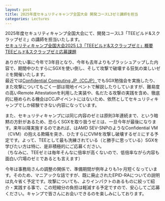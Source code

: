 ```yaml
---
layout: post
title: 2025年度セキュリティキャンプ全国大会 開発コースL3ゼミ講師を担当
categories: Lectures
---
```


2025年度セキュリティキャンプ全国大会にて、開発コースL3「TEEビルド&スクラップゼミ」の講師を担当いたします。  
[セキュリティキャンプ全国大会2025 L3「TEEビルド&スクラップゼミ」概要](https://www.ipa.go.jp/jinzai/security-camp/2025/camp/zenkoku/program/l.html#l3)  
[TEEビルド&スクラップゼミ応募課題](https://www.ipa.go.jp/jinzai/security-camp/2025/camp/zenkoku/sbn8o1000000c4oy-att/kadai_l3.txt)  

ありがたい事に今年で3年目となり、今年も去年よりもブラッシュアップした内容で、期間中ひたすらにSGXを使い倒し、そして攻撃で破壊する狂気の楽しいゼミを開催いたします。  
最近では[Confidential Computing JP（CCJP）](https://confidentialcomputing.jp/)でもSGX勉強会を実施したり、また攻撃についてもごく一部は現地イベントで解説したりしていますが、難易度の高いRemote Attestationを利用した実装や、名だたる攻撃の実践を含め、徹底的に極められる機会はCCJPイベントにはないため、依然としてセキュリティキャンプでしか経験できない内容になっています。  

また、セキュリティキャンプには同じ内容のゼミは原則3年連続まで、という暗黙の方針があるため、恐らくSGXを取り扱うゼミは、一旦今年が最後になります。来年以降実施するのであれば、はAMD SEV-SNPのようなConfidential VM（CVM）の抱える欺瞞を突き、ひたすらにCVMを攻撃し破壊するゼミにする予定です。よって、TEEとして最も洗練されている（と勝手に思っている）SGXを学びたい方は特に、是非積極的にご応募ください。  
（ちなみに、TEEゼミは毎年そんなに倍率が高くないので、低倍率ながら内容も面白い穴場のゼミであるとも言えます）

今年は事務局さんの調整の関係で、準備期間が例年よりも1ヶ月短くなっています。そのため、マニアックな話ですが、既に廃止されたEPID-RAについての説明は丸々省く予定です。攻撃についても、よりインパクトのあるものに絞って紹介・実践する事で、この短縮分の負担は軽減する予定ですので、安心してご応募ください。キャンプで皆さんにお会いできるのを楽しみにしております。